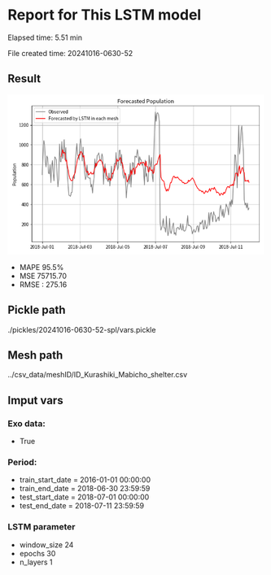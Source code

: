 
# Report for This LSTM model 
Elapsed time: 5.51 min

File created time: 20241016-0630-52

## Result 
<img src="20241016-0630-52.png" width='600'/>

- MAPE	95.5%
- MSE 	75715.70
- RMSE : 275.16

## Pickle path
./pickles/20241016-0630-52-spl/vars.pickle

## Mesh path
../csv_data/meshID/ID_Kurashiki_Mabicho_shelter.csv

## Imput vars

### Exo data:
- True

### Period:
- train_start_date    = 2016-01-01 00:00:00
- train_end_date      = 2018-06-30 23:59:59
- test_start_date     = 2018-07-01 00:00:00  
- test_end_date       = 2018-07-11 23:59:59

### LSTM parameter
- window_size	24
- epochs	30
- n_layers	1

